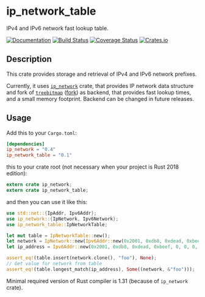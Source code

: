 ip_network_table
========

IPv4 and IPv6 network fast lookup table.

[![Documentation](https://docs.rs/ip_network_table/badge.svg)](https://docs.rs/ip_network_table)
[![Build Status](https://travis-ci.org/JakubOnderka/ip_network_table.svg?branch=master)](https://travis-ci.org/JakubOnderka/ip_network_table)
[![Coverage Status](https://coveralls.io/repos/github/JakubOnderka/ip_network_table/badge.svg?branch=master)](https://coveralls.io/github/JakubOnderka/ip_network_table?branch=master)
[![Crates.io](https://img.shields.io/crates/v/ip_network_table.svg)](https://crates.io/crates/ip_network_table)

## Description

This crate provides storage and retrieval of IPv4 and IPv6 network prefixes.

Currently, it uses [`ip_network`](https://github.com/JakubOnderka/ip_network) crate, that provides IP network data structure and fork of
 [`treebitmap`](https://github.com/hroi/treebitmap) ([fork](https://github.com/JakubOnderka/treebitmap)) as backend, that provides fast lookup times, and a small memory footprint. Backend can be changed in future releases.

## Usage

Add this to your `Cargo.toml`:

```toml
[dependencies]
ip_network = "0.4"
ip_network_table = "0.1"
```

this to your crate root (not necessary when your project is Rust 2018 edition):

```rust
extern crate ip_network;
extern crate ip_network_table;
```

and then you can use it like this:

```rust
use std::net::{IpAddr, Ipv6Addr};
use ip_network::{IpNetwork, Ipv6Network};
use ip_network_table::IpNetworkTable;

let mut table = IpNetworkTable::new();
let network = IpNetwork::new(Ipv6Addr::new(0x2001, 0xdb8, 0xdead, 0xbeef, 0, 0, 0, 0), 64).unwrap();
let ip_address = Ipv6Addr::new(0x2001, 0xdb8, 0xdead, 0xbeef, 0, 0, 0, 0x1);

assert_eq!(table.insert(network.clone(), "foo"), None);
// Get value for network from table
assert_eq!(table.longest_match(ip_address), Some((network, &"foo")));
```

Minimal required version of Rust compiler is 1.31 (because of `ip_network` crate). 
